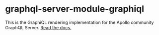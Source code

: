# graphql-server-module-graphiql

This is the GraphiQL rendering implementation for the Apollo community GraphQL Server. [Read the docs.](http://dev.apollodata.com/tools/apollo-server/index.html)
